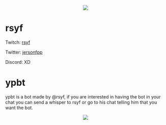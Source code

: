 <p align="center">
  <img src="https://cdn.betterttv.net/emote/602bf81dd049042e32dc49a5/3x" />
</p>


# rsyf
Twitch: [rsyf](https://twitch.tv/rsyf)

Twitter: [jersonfpp](https://twitter.com/jersonfpp)


Discord: XD


# ypbt 
ypbt is a bot made by @rsyf, if you are interested in having the bot in your chat you can send a whisper to rsyf or go to his chat telling him that you want the bot.
<p align="center">
  <img src="https://cdn.7tv.app/emote/603cb588c20d020014423c61/3x" />
</p>




